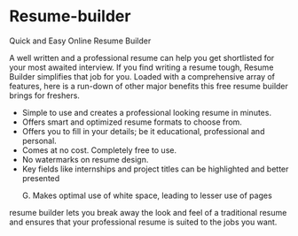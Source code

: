 <h1>Resume-builder</h1>
Quick and Easy Online Resume Builder
<p>A well written and a professional resume can help you get shortlisted for your most awaited interview. If you find writing a resume tough, Resume Builder simplifies that job for you. Loaded with a comprehensive array of features, here is a run-down of other major benefits this free resume builder brings for freshers.
<ul>
  <li>Simple to use and creates a professional looking resume in minutes.</li>

<li>Offers smart and optimized resume formats to choose from.</li>

<li>Offers you to fill in your details; be it educational, professional and personal.</li>

<li> Comes at no cost. Completely free to use.</li>

<li>No watermarks on resume design.</li>

<li>Key fields like internships and project titles can be highlighted and better presented</li>

G. Makes optimal use of white space, leading to lesser use of pages</li>
</ul>
resume builder lets you break away the look and feel of a traditional resume and ensures that your professional resume is suited to the jobs you want.</p>
